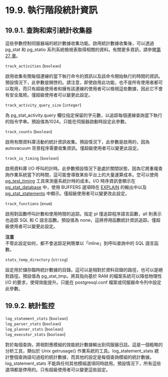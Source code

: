 # 19.9. 執行階段統計資訊

## 19.9.1. 查詢和索引統計收集器

這些參數控制伺服器端的統計數據收集功能。啟用統計數據收集後，可以透過 pg\_stat 和 pg\_statio 系列系統檢視表取得相關的資料。有關更多資訊，請參閱[第 27 章](../monitoring-database-activity/)。

`track_activities` (`boolean`)

啟用收集有關每個連線的當下執行命令的資訊以及該命令開始執行的時間的資訊。預設情況下，此參數是開啓的。請注意，即使啟用此功能，也不是所有使用者都可以取用，而只有超級使用者和擁有該連線的使用者可以檢視這些數據，因此它不會有安全風險。僅超級使用者可以變更此設定。

`track_activity_query_size` (`integer`)

為 pg\_stat\_activity.query 欄位指定保留的字元數，以追踪每個連線查詢當下執行的指令字串。預設值為1024。只能在伺服器啟動時設定此參數。

`track_counts` (`boolean`)

啟用有關資料庫活動的統計資訊收集。預設情況下，此參數是啟用的，因為 autovacuum 背景程序需要收集資訊。僅超級使用者可以變更此設定。

`track_io_timing` (`boolean`)

啟用資料庫 I/O 呼叫的計時。此參數預設情況下是處於關閉狀態，因為它將重複查詢作業系統當下的時間，這可能會導致某些平台上的大量運算成本。您可以使用 [pg\_test\_timing](../../reference/server-applications/pg\_test\_timing.md) 工具來測量系統計時的成本。I/O 時序資訊會顯示在 [pg\_stat\_database](../monitoring-database-activity/the-statistics-collector.md) 中，使用 BUFFERS 選項時在 [EXPLAIN](../../reference/sql-commands/explain.md) 的輸出中以及 [pg\_stat\_statements](../../appendixes/additional-supplied-modules/pg\_stat\_statements.md) 中顯示。僅超級使用者可以變更改此設定。

`track_functions` (`enum`)

啟用對函數呼叫計數和使用時間的追踪。指定 pl 僅追踪程序語言函數，all 則表示也追踪 SQL 和 C 語言函數。預設值為 none，這將停用函數統計資訊追踪。僅超級使用者可以變更此設定。

**注意**\
不管此設定如何，都不會追踪足夠簡單以「inline」到呼叫查詢中的 SQL 語言函數。

`stats_temp_directory` (`string`)

設定用於儲存臨時統計數據的目錄。這可以是相對於資料目錄的路徑，也可以是絕對路徑。預設值為 pg\_stat\_tmp。將其指向基於 RAM 的檔案系統可以降低物理性 I/O 的要求，使得效能提升。只能在 postgresql.conf 檔案或伺服器命令列中設定此參數。

## 19.9.2. 統計監控

`log_statement_stats` (`boolean`)\
`log_parser_stats` (`boolean`)\
`log_planner_stats` (`boolean`)\
`log_executor_stats` (`boolean`)

對於每個查詢，將相對應模組的效能統計數據輸出到伺服器日誌。這是一個粗略的分析工具，類似於 Unix getrusage() 作業系統的工具。log\_statement\_stats 總計整個查詢語句過程的統計數據，而其他的設定是每個查詢模組的統計數據。log\_statement\_stats 不能與任何其他模組選項同時啟用。預設情況下，所有這些選項都是停用的。只有超級使用者可以變更這些設定。

